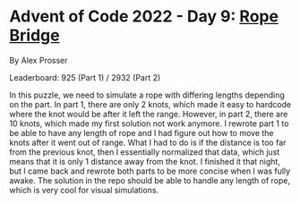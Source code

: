 # Advent of Code 2022 - Day 9: [Rope Bridge](https://adventofcode.com/2022/day/9)
By Alex Prosser

Leaderboard: 925 (Part 1) / 2932 (Part 2)

In this puzzle, we need to simulate a rope with differing lengths depending on the part. In part 1, there are only 2 knots, which made it easy to hardcode where the knot would be after it left the range. However, in part 2, there are 10 knots, which made my first solution not work anymore. I rewrote part 1 to be able to have any length of rope and I had figure out how to move the knots after it went out of range. What I had to do is if the distance is too far from the previous knot, then I essentially normalized that data, which just means that it is only 1 distance away from the knot. I finished it that night, but I came back and rewrote both parts to be more concise when I was fully awake. The solution in the repo should be able to handle any length of rope, which is very cool for visual simulations. 